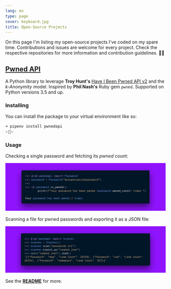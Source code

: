 ```yaml
---
lang: en
type: page
cover: keyboard.jpg
title: Open-Source Projects
---
```


On this page I'm listing my open-source projects I've coded on my spare time. Contributions and issues are welcome for every project. Check the respective repositories for more information and contribution guidelines. 🙏🏽

## [Pwned API][pwnedapi]

A Python library to leverage **Troy Hunt's** [Have I Been Pwned API v2][hibp] and the _k-Anonymity_ model. Inspired by **Phil Nash's** Ruby gem `pwned`. Supported on Python versions 3.5 and up.

### Installing

You can install the package to your virtual environment like so:

```bash
➜ pipenv install pwnedapi
✨🍰✨
```

### Usage

Checking a single password and fetching its _pwned_ count:

![Checking Single Password](https://github.com/nikoheikkila/pwnedapi/raw/master/docs/check.png)

Scanning a file for pwned passwords and exporting it as a JSON file:

![Scanning a File](https://github.com/nikoheikkila/pwnedapi/raw/master/docs/scan.png)

See the [**README**][github] for more.

<!-- Links -->
[pwnedapi]: https://pypi.org/project/pwnedapi/
[github]: https://github.com/nikoheikkila/pwnedapi
[hibp]: https://haveibeenpwned.com/API/v2
[hibp2]: https://haveibeenpwned.com/
[tablib]: http://docs.python-tablib.org/en/master/
